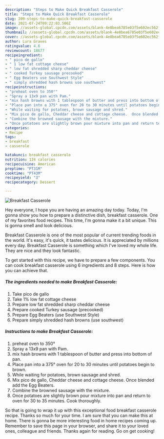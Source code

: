 ```yaml
---
description: "Steps to Make Quick Breakfast Casserole"
title: "Steps to Make Quick Breakfast Casserole"
slug: 209-steps-to-make-quick-breakfast-casserole
date: 2021-07-24T09:22:03.506Z
image: //assets-global.cpcdn.com/assets/blank-4e0bea6785e03f5e602ec562f230caae08da540cada707380b4fe1bbebba43da.png
thumbnail: //assets-global.cpcdn.com/assets/blank-4e0bea6785e03f5e602ec562f230caae08da540cada707380b4fe1bbebba43da.png
cover: //assets-global.cpcdn.com/assets/blank-4e0bea6785e03f5e602ec562f230caae08da540cada707380b4fe1bbebba43da.png
author: Lura Graves
ratingvalue: 4.6
reviewcount: 18677
recipeingredient:
- " pico de gallo"
- " 1 low fat cottage cheese"
- " low fat shredded sharp cheddar cheese"
- " cooked Turkey sausage precooked"
- " Egg Beaters use Southwest Style"
- " simply shredded hash browns use southwest"
recipeinstructions:
- "preheat oven to 350°"
- "Spray a 13x9 pan with Pam."
- "mix hash browns with 1 tablespoon of butter and press into bottom of pan."
- "Place pan into a 375° oven for 20 to 30 minutes until potatoes begin to brown."
- "While waiting for potatoes, brown sausage and shred."
- "Mix pico de gallo, Cheddar cheese and cottage cheese.  Once blended add the Egg Beaters."
- "Combine the browned sausage with the mixture."
- "Once potatoes are slightly brown pour mixture into pan and return to oven for 30 to 35 minutes. Cook thoroughly."
categories:
- Recipe
tags:
- breakfast
- casserole

katakunci: breakfast casserole 
nutrition: 124 calories
recipecuisine: American
preptime: "PT31M"
cooktime: "PT43M"
recipeyield: "3"
recipecategory: Dessert

---
```



![Breakfast Casserole](//assets-global.cpcdn.com/assets/blank-4e0bea6785e03f5e602ec562f230caae08da540cada707380b4fe1bbebba43da.png)

Hey everyone, I hope you are having an amazing day today. Today, I'm gonna show you how to prepare a distinctive dish, breakfast casserole. One of my favorites food recipes. This time, I'm gonna make it a bit unique. This is gonna smell and look delicious.

Breakfast Casserole is one of the most popular of current trending foods in the world. It's easy, it's quick, it tastes delicious. It is appreciated by millions every day. Breakfast Casserole is something which I've loved my whole life. They are nice and they look fantastic.




To get started with this recipe, we have to prepare a few components. You can cook breakfast casserole using 6 ingredients and 8 steps. Here is how you can achieve that.

<!--inarticleads1-->

##### The ingredients needed to make Breakfast Casserole:

1. Take  pico de gallo
1. Take  1% low fat cottage cheese
1. Prepare  low fat shredded sharp cheddar cheese
1. Prepare  cooked Turkey sausage (precooked)
1. Prepare  Egg Beaters (use Southwest Style)
1. Prepare  simply shredded hash browns (use southwest)




<!--inarticleads2-->

##### Instructions to make Breakfast Casserole:

1. preheat oven to 350°
1. Spray a 13x9 pan with Pam.
1. mix hash browns with 1 tablespoon of butter and press into bottom of pan.
1. Place pan into a 375° oven for 20 to 30 minutes until potatoes begin to brown.
1. While waiting for potatoes, brown sausage and shred.
1. Mix pico de gallo, Cheddar cheese and cottage cheese.  Once blended add the Egg Beaters.
1. Combine the browned sausage with the mixture.
1. Once potatoes are slightly brown pour mixture into pan and return to oven for 30 to 35 minutes. Cook thoroughly.




So that is going to wrap it up with this exceptional food breakfast casserole recipe. Thanks so much for your time. I am sure that you can make this at home. There is gonna be more interesting food in home recipes coming up. Remember to save this page in your browser, and share it to your loved ones, colleague and friends. Thanks again for reading. Go on get cooking!
